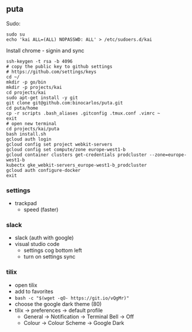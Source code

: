 ## puta

Sudo:

```
sudo su
echo 'kai ALL=(ALL) NOPASSWD: ALL' > /etc/sudoers.d/kai
```

Install chrome - signin and sync

```
ssh-keygen -t rsa -b 4096
# copy the public key to github settings
# https://github.com/settings/keys
cd ~/
mkdir -p go/bin
mkdir -p projects/kai
cd projects/kai
sudo apt-get install -y git
git clone git@github.com:binocarlos/puta.git
cd puta/home
cp -r scripts .bash_aliases .gitconfig .tmux.conf .vimrc ~
exit
# open new terminal
cd projects/kai/puta
bash install.sh
gcloud auth login
gcloud config set project webkit-servers
gcloud config set compute/zone europe-west1-b
gcloud container clusters get-credentials prodcluster --zone=europe-west1-b
kubectx gke_webkit-servers_europe-west1-b_prodcluster
gcloud auth configure-docker
exit
```

### settings

 * trackpad
   * speed (faster)

### slack

 * slack (auth with google)
 * visual studio code
   * settings cog bottom left
   * turn on settings sync

### tilix

 * open tilix
 * add to favorites
 * `bash -c "$(wget -qO- https://git.io/vQgMr)"`
 * choose the google dark theme (80)
 * tilix -> preferences -> default profile
   * General -> Notification -> Terminal Bell -> Off
   * Colour -> Colour Scheme -> Google Dark

